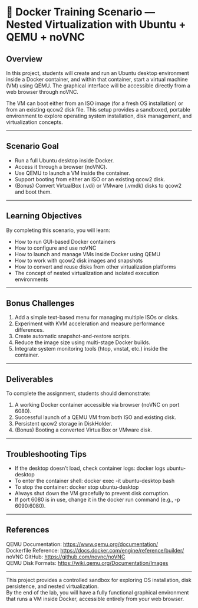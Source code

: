 # 🐋 Docker Training Scenario — Nested Virtualization with Ubuntu + QEMU + noVNC

## Overview
In this project, students will create and run an Ubuntu desktop environment inside a Docker container, and within that container, start a virtual machine (VM) using QEMU. The graphical interface will be accessible directly from a web browser through noVNC. 

The VM can boot either from an ISO image (for a fresh OS installation) or from an existing qcow2 disk file. This setup provides a sandboxed, portable environment to explore operating system installation, disk management, and virtualization concepts.

---

## Scenario Goal
- Run a full Ubuntu desktop inside Docker.
- Access it through a browser (noVNC).
- Use QEMU to launch a VM inside the container.
- Support booting from either an ISO or an existing qcow2 disk.
- (Bonus) Convert VirtualBox (.vdi) or VMware (.vmdk) disks to qcow2 and boot them.

---

## Learning Objectives
By completing this scenario, you will learn:
- How to run GUI-based Docker containers
- How to configure and use noVNC
- How to launch and manage VMs inside Docker using QEMU
- How to work with qcow2 disk images and snapshots
- How to convert and reuse disks from other virtualization platforms
- The concept of nested virtualization and isolated execution environments

---

## Bonus Challenges
1. Add a simple text-based menu for managing multiple ISOs or disks.
2. Experiment with KVM acceleration and measure performance differences.
3. Create automatic snapshot-and-restore scripts.
4. Reduce the image size using multi-stage Docker builds.
5. Integrate system monitoring tools (htop, vnstat, etc.) inside the container.

---

## Deliverables
To complete the assignment, students should demonstrate:
1. A working Docker container accessible via browser (noVNC on port 6080).
2. Successful launch of a QEMU VM from both ISO and existing disk.
3. Persistent qcow2 storage in DiskHolder.
4. (Bonus) Booting a converted VirtualBox or VMware disk.

---

## Troubleshooting Tips
- If the desktop doesn’t load, check container logs: docker logs ubuntu-desktop
- To enter the container shell: docker exec -it ubuntu-desktop bash
- To stop the container: docker stop ubuntu-desktop
- Always shut down the VM gracefully to prevent disk corruption.
- If port 6080 is in use, change it in the docker run command (e.g., -p 6090:6080).

---

## References
QEMU Documentation: https://www.qemu.org/documentation/  
Dockerfile Reference: https://docs.docker.com/engine/reference/builder/  
noVNC GitHub: https://github.com/novnc/noVNC  
QEMU Disk Formats: https://wiki.qemu.org/Documentation/Images  

---

This project provides a controlled sandbox for exploring OS installation, disk persistence, and nested virtualization.  
By the end of the lab, you will have a fully functional graphical environment that runs a VM inside Docker, accessible entirely from your web browser.
